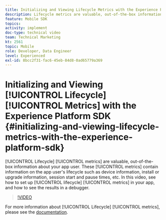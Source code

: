 ```yaml
---
title: Initializing and Viewing Lifecycle Metrics with the Experience Platform SDK
description: Lifecycle metrics are valuable, out-of-the-box information about your app user. These metrics contain information on the app user's lifecycle such as device information, install or upgrade information, session start and pause times, etc. In this video, see how to set up lifecycle metrics in your app, and how to see the results in a debugger.
feature: Mobile SDK
topics: 
activity: implement
doc-type: technical video
team: Technical Marketing
kt: 2561
topic: Mobile
role: Developer, Data Engineer
level: Experienced
exl-id: 8bcc2f31-fac6-45eb-84d8-0ad65779a369
---
```

# Initializing and Viewing [!UICONTROL Lifecycle] [!UICONTROL Metrics] with the Experience Platform SDK {#initializing-and-viewing-lifecycle-metrics-with-the-experience-platform-sdk}

[!UICONTROL Lifecycle] [!UICONTROL metrics] are valuable, out-of-the-box information about your app user. These [!UICONTROL metrics] contain information on the app user's lifecycle such as device information, install or upgrade information, session start and pause times, etc. In this video, see how to set up [!UICONTROL lifecycle] [!UICONTROL metrics] in your app, and how to see the results in a debugger.

>[!VIDEO](https://video.tv.adobe.com/v/26258/?quality=12&learn=on)

For more information about [!UICONTROL Lifecycle] [!UICONTROL metrics], please see the [documentation](https://developer.adobe.com/client-sdks/documentation/mobile-core/lifecycle/).
